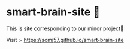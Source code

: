 # smart-brain-site 🐧
This is site corresponding to our minor project🚀

Visit :- https://somj57.github.io/smart-brain-site
